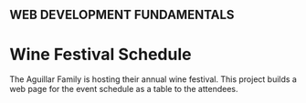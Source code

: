 ## WEB DEVELOPMENT FUNDAMENTALS

# Wine Festival Schedule

The Aguillar Family is hosting their annual wine festival. 
This project builds a web page for the event schedule as
a table to the attendees.
